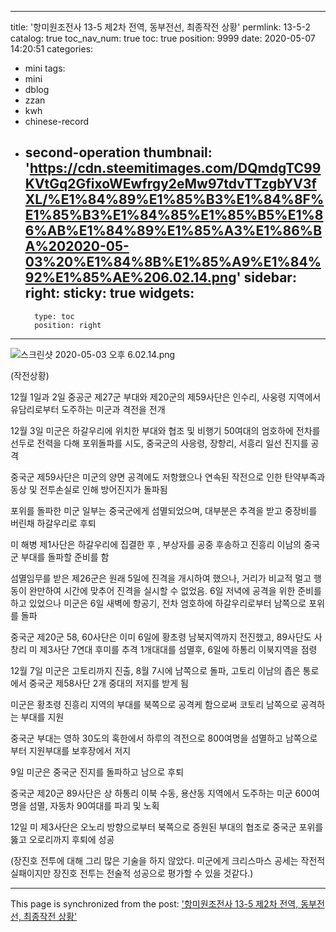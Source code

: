 
---
title: '항미원조전사 13-5 제2차 전역, 동부전선, 최종작전 상황'
permlink: 13-5-2
catalog: true
toc_nav_num: true
toc: true
position: 9999
date: 2020-05-07 14:20:51
categories:
- mini
tags:
- mini
- dblog
- zzan
- kwh
- chinese-record
- second-operation
thumbnail: 'https://cdn.steemitimages.com/DQmdgTC99KVtGq2GfixoWEwfrgy2eMw97tdvTTzgbYV3fXL/%E1%84%89%E1%85%B3%E1%84%8F%E1%85%B3%E1%84%85%E1%85%B5%E1%86%AB%E1%84%89%E1%85%A3%E1%86%BA%202020-05-03%20%E1%84%8B%E1%85%A9%E1%84%92%E1%85%AE%206.02.14.png'
sidebar:
    right:
        sticky: true
widgets:
    -
        type: toc
        position: right
---


![스크린샷 2020-05-03 오후 6.02.14.png](https://cdn.steemitimages.com/DQmdgTC99KVtGq2GfixoWEwfrgy2eMw97tdvTTzgbYV3fXL/%E1%84%89%E1%85%B3%E1%84%8F%E1%85%B3%E1%84%85%E1%85%B5%E1%86%AB%E1%84%89%E1%85%A3%E1%86%BA%202020-05-03%20%E1%84%8B%E1%85%A9%E1%84%92%E1%85%AE%206.02.14.png)


(작전상황)

12월 1일과 2일
 중공군 제27군 부대와 제20군의 제59사단은 인수리, 사웅령 지역에서 유담리로부터 도주하는 미군과 격전을 전개

12월 3일 미군은 하갈우리에 위치한 부대와 협조 및 비행기 50여대의 엄호하에 전차를 선두로 전력을 다해 포위돌파를 시도, 중국군의 사응령, 장항리, 서흥리 일선 진지를 공격

중국군 제59사단은 미군의 양면 공격에도 저항했으나 연속된 작전으로 인한 탄약부족과 동상 및 전투손실로 인해 방어진지가 돌파됨

포위를 돌파한 미군 일부는 중국군에게 섬멸되었으며, 대부분은 추격을 받고 중장비를 버린채 하갈우리로 후퇴


미 해병 제1사단은 하갈우리에 집결한 후 , 부상자를 공중 후송하고 진흥리 이남의 중국군 부대를 돌파할 준비를 함

섬멸임무를 받은 제26군은 원래 5일에 진격을 개시하여 했으나, 거리가 비교적 멀고 행동이 완만하여 시간에 맞추어 진격을 실시할 수 없었음. 6일 저녁에 공격을 위한 준비를 하고 있었으나 미군은 6일 새벽에 항공기, 전차 엄호하에 하갈우리로부터 남쪽으로 포위를 돌파

중국군 제20군 58, 60사단은 이미 6일에 황초령 남북지역까지 전진했고, 89사단도 사창리 미 제3사단 7연대 후미를 추격 1개대대를 섬멸후, 6일에 하통리 이북지역을 점령


12월 7일 미군은 고토리까지 진출, 8월 7시에 남쪽으로 돌파, 고토리 이남의 좁은 통로에서 중국군 제58사단 2개 중대의 저지를 받게 됨

미군은 황초령 진흥리 지역의 부대를 북쪽으로 공격케 함으로써 코토리 남쪽으로 공격하는 부대를 지원

중국군 부대는 영하 30도의 혹한에서 하루의 격전으로 800여명을 섬멸하고 남쪽으로부터 지원부대를 보후장에서 저지

9일 미군은 중국군 진지를 돌파하고 남으로 후퇴

중국군 제20군 89사단은 상 하통리 이북 수동, 용산동 지역에서 도주하는 미군 600여명을 섬멸, 자동차 90여대를 파괴 및 노획

12일 미 제3사단은 오노리 방향으로부터 북쪽으로 증원된 부대의 협조로 중국군 포위를 뚫고 오로리까지 후퇴에 성공

(장진호 전투에 대해 그리 많은 기술을 하지 않았다. 미군에게 크리스마스 공세는 작전적 실패이지만 장진호 전투는 전술적 성공으로 평가할 수 있을 것같다.)

- - -

This page is synchronized from the post: ['항미원조전사 13-5 제2차 전역, 동부전선, 최종작전 상황'](https://steemit.com/@wisdomandjustice/13-5-2)
